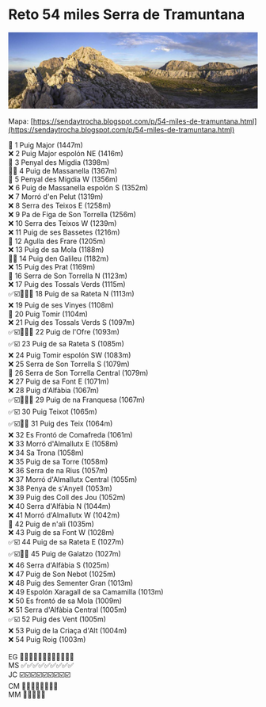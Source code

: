 # Reto 54 miles Serra de Tramuntana
<img src="images/tramuntana-mallorca.jpg">

Mapa: [https://sendaytrocha.blogspot.com/p/54-miles-de-tramuntana.html](https://sendaytrocha.blogspot.com/p/54-miles-de-tramuntana.html)

🗻 1 Puig Major (1447m) <br>
❌ 2 Puig Major espolón NE (1416m) <br>
🗻 3 Penyal des Migdia (1398m) <br>
🥋🗻 4 Puig de Massanella (1367m) <br>
🗻 5 Penyal des Migdia W (1356m) <br>
❌ 6 Puig de Massanella espolón S (1352m) <br>
❌ 7 Morró d'en Pelut (1319m) <br>
❌ 8 Serra des Teixos E (1258m) <br>
❌ 9 Pa de Figa de Son Torrella (1256m) <br>
❌ 10 Serra des Teixos W (1239m) <br>
❌ 11 Puig de ses Bassetes (1216m) <br>
🗻 12 Agulla des Frare (1205m) <br>
❌ 13 Puig de sa Mola (1188m) <br>
🥋🗻 14 Puig den Galileu (1182m) <br>
❌ 15 Puig des Prat (1169m) <br>
🗻 16 Serra de Son Torrella N (1123m) <br>
❌ 17 Puig des Tossals Verds (1115m) <br>
✅☑️🥋🐨🗻 18 Puig de sa Rateta N (1113m) <br>
❌ 19 Puig de ses Vinyes (1108m) <br>
🗻 20 Puig Tomir (1104m) <br>
❌ 21 Puig des Tossals Verds S (1097m) <br>
✅☑️🥋🐨🗻 22 Puig de l'Ofre (1093m) <br>
✅☑️ 23 Puig de sa Rateta S (1085m) <br>
❌ 24 Puig Tomir espolón SW (1083m) <br>
❌ 25 Serra de Son Torrella S (1079m) <br>
🗻 26 Serra de Son Torrella Central (1079m) <br>
❌ 27 Puig de sa Font E (1071m) <br>
❌ 28 Puig d'Alfàbia (1067m) <br>
✅☑️🥋🐨🗻 29 Puig de na Franquesa (1067m) <br>
✅☑️ 30 Puig Teixot (1065m) <br>
✅☑️🥋🐨 31 Puig des Teix (1064m) <br>
❌ 32 Es Frontó de Comafreda (1061m) <br>
❌ 33 Morró d'Almallutx E (1058m) <br>
❌ 34 Sa Trona (1058m) <br>
❌ 35 Puig de sa Torre (1058m) <br>
❌ 36 Serra de na Rius (1057m) <br>
❌ 37 Morró d'Almallutx Central (1055m) <br>
❌ 38 Penya de s'Anyell (1053m) <br>
❌ 39 Puig des Coll des Jou (1052m) <br>
❌ 40 Serra d'Alfàbia N (1044m) <br>
❌ 41 Morró d'Almallutx W (1042m) <br>
🥋 42 Puig de n'ali (1035m) <br>
❌ 43 Puig de sa Font W (1028m) <br>
✅☑️ 44 Puig de sa Rateta E (1027m) <br>
✅☑️🥋🐨 45 Puig de Galatzo (1027m) <br>
❌ 46 Serra d'Alfàbia S (1025m) <br>
❌ 47 Puig de Son Nebot (1025m) <br>
❌ 48 Puig des Sementer Gran (1013m) <br>
❌ 49 Espolón Xaragall de sa Camamilla (1013m) <br>
❌ 50 Es frontó de sa Mola (1009m) <br>
❌ 51 Serra d'Alfàbia Central (1005m) <br>
✅☑️ 52 Puig des Vent (1005m) <br>
❌ 53 Puig de la Criaça d'Alt (1004m) <br>
❌ 54 Puig Roig (1003m)  <br>
<br>
EG 🗻🗻🗻🗻🗻🗻🗻🗻🗻🗻🗻🗻 <br>
MS ✅✅✅✅✅✅✅✅✅ <br>
JC ☑️☑️☑️☑️☑️☑️☑️☑️☑️ <br>
CM 🥋🥋🥋🥋🥋🥋🥋🥋 <br>
MM 🐨🐨🐨🐨🐨
